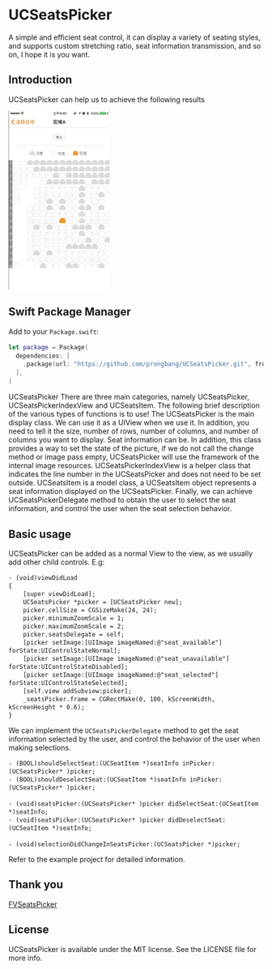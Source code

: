 # UCSeatsPicker

A simple and efficient seat control, it can display a variety of seating styles, and supports custom stretching ratio, seat information transmission, and so on, I hope it is you want.

## Introduction

UCSeatsPicker can help us to achieve the following results

<img src="image.png" width = 200 />

## Swift Package Manager

Add to your `Package.swift`:

```swift
let package = Package(
  dependencies: [
    .package(url: "https://github.com/prongbang/UCSeatsPicker.git", from: "0.0.10"),
  ],
)
```

UCSeatsPicker There are three main categories, namely UCSeatsPicker, UCSeatsPickerIndexView and UCSeatsItem. The following brief description of the various types of functions is to use!
The UCSeatsPicker is the main display class. We can use it as a UIView when we use it. In addition, you need to tell it the size, number of rows, number of columns, and number of columns you want to display. Seat information can be. In addition, this class provides a way to set the state of the picture, if we do not call the change method or image pass empty, UCSeatsPicker will use the framework of the internal image resources.
UCSeatsPickerIndexView is a helper class that indicates the line number in the UCSeatsPicker and does not need to be set outside.
UCSeatsItem is a model class, a UCSeatsItem object represents a seat information displayed on the UCSeatsPicker.
Finally, we can achieve UCSeatsPickerDelegate method to obtain the user to select the seat information, and control the user when the seat selection behavior.

## Basic usage

UCSeatsPicker can be added as a normal View to the view, as we usually add other child controls. E.g:

```objc
- (void)viewDidLoad 
{
    [super viewDidLoad];
    UCSeatsPicker *picker = [UCSeatsPicker new];
    picker.cellSize = CGSizeMake(24, 24);
    picker.minimumZoomScale = 1;
    picker.maximumZoomScale = 2;
    picker.seatsDelegate = self;
    [picker setImage:[UIImage imageNamed:@"seat_available"] forState:UIControlStateNormal];
    [picker setImage:[UIImage imageNamed:@"seat_unavailable"] forState:UIControlStateDisabled];
    [picker setImage:[UIImage imageNamed:@"seat_selected"] forState:UIControlStateSelected];
    [self.view addSubview:picker];
    _seatsPicker.frame = CGRectMake(0, 100, kScreenWidth, kScreenHeight * 0.6);
}
```

We can implement the `UCSeatsPickerDelegate` method to get the seat information selected by the user, and control the behavior of the user when making selections.

```objc
- (BOOL)shouldSelectSeat:(UCSeatItem *)seatInfo inPicker:(UCSeatsPicker* )picker;
- (BOOL)shouldDeselectSeat:(UCSeatItem *)seatInfo inPicker:(UCSeatsPicker* )picker;

- (void)seatsPicker:(UCSeatsPicker* )picker didSelectSeat:(UCSeatItem *)seatInfo;
- (void)seatsPicker:(UCSeatsPicker* )picker didDeselectSeat:(UCSeatItem *)seatInfo;

- (void)selectionDidChangeInSeatsPicker:(UCSeatsPicker *)picker;

```

Refer to the example project for detailed information.

## Thank you

[FVSeatsPicker](https://github.com/iforvert/FVSeatsPicker)

## License

UCSeatsPicker is available under the MIT license. See the LICENSE file for more info.